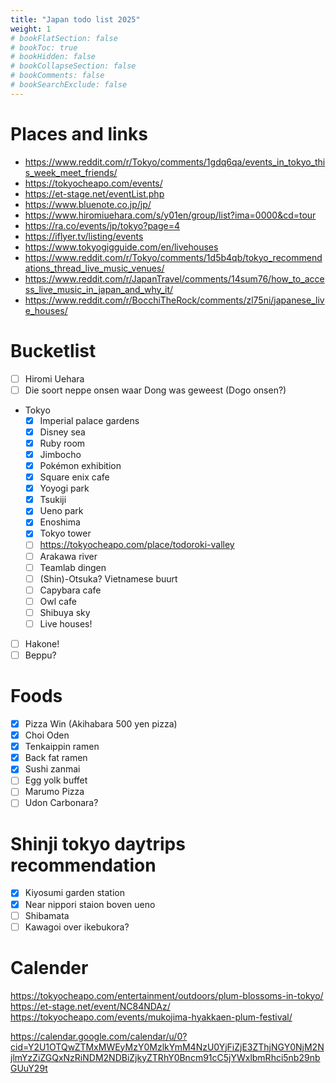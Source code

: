 ```yaml
---
title: "Japan todo list 2025"
weight: 1
# bookFlatSection: false
# bookToc: true
# bookHidden: false
# bookCollapseSection: false
# bookComments: false
# bookSearchExclude: false
---
```


# Places and links
- https://www.reddit.com/r/Tokyo/comments/1gdq6qa/events_in_tokyo_this_week_meet_friends/
- https://tokyocheapo.com/events/
- https://et-stage.net/eventList.php
- https://www.bluenote.co.jp/jp/
- https://www.hiromiuehara.com/s/y01en/group/list?ima=0000&cd=tour
- https://ra.co/events/jp/tokyo?page=4
- https://iflyer.tv/listing/events
- https://www.tokyogigguide.com/en/livehouses
- https://www.reddit.com/r/Tokyo/comments/1d5b4qb/tokyo_recommendations_thread_live_music_venues/
- https://www.reddit.com/r/JapanTravel/comments/14sum76/how_to_access_live_music_in_japan_and_why_it/
- https://www.reddit.com/r/BocchiTheRock/comments/zl75ni/japanese_live_houses/

# Bucketlist

- [ ] Hiromi Uehara
- [ ] Die soort neppe onsen waar Dong was geweest (Dogo onsen?)
- Tokyo
  - [x] Imperial palace gardens
  - [x] Disney sea
  - [X] Ruby room
  - [X] Jimbocho
  - [x] Pokémon exhibition
  - [x] Square enix cafe
  - [x] Yoyogi park
  - [x] Tsukiji
  - [x] Ueno park
  - [x] Enoshima
  - [x] Tokyo tower
  - [ ] https://tokyocheapo.com/place/todoroki-valley
  - [ ] Arakawa river
  - [ ] Teamlab dingen
  - [ ] (Shin)-Otsuka? Vietnamese buurt
  - [ ] Capybara cafe
  - [ ] Owl cafe
  - [ ] Shibuya sky
  - [ ] Live houses!
- [ ] Hakone!
- [ ] Beppu?

# Foods

- [x] Pizza Win (Akihabara 500 yen pizza)
- [x] Choi Oden
- [x] Tenkaippin ramen
- [x] Back fat ramen
- [x] Sushi zanmai
- [ ] Egg yolk buffet
- [ ] Marumo Pizza
- [ ] Udon Carbonara?

# Shinji tokyo daytrips recommendation

- [x] Kiyosumi garden station
- [x] Near nippori staion boven ueno
- [ ] Shibamata
- [ ] Kawagoi over ikebukora?

# Calender

https://tokyocheapo.com/entertainment/outdoors/plum-blossoms-in-tokyo/
https://et-stage.net/event/NC84NDAz/
https://tokyocheapo.com/events/mukojima-hyakkaen-plum-festival/

https://calendar.google.com/calendar/u/0?cid=Y2U1OTQwZTMxMWEyMzY0MzlkYmM4NzU0YjFiZjE3ZThjNGY0NjM2NjlmYzZiZGQxNzRiNDM2NDBiZjkyZTRhY0Bncm91cC5jYWxlbmRhci5nb29nbGUuY29t
